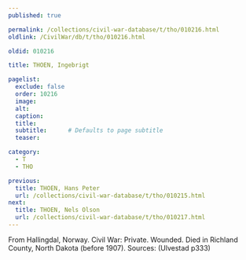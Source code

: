 ```yaml
---
published: true

permalink: /collections/civil-war-database/t/tho/010216.html
oldlink: /CivilWar/db/t/tho/010216.html

oldid: 010216

title: THOEN, Ingebrigt

pagelist:
  exclude: false
  order: 10216
  image: 
  alt:
  caption:
  title:
  subtitle:      # Defaults to page subtitle
  teaser:

category: 
  - T 
  - THO

previous:
  title: THOEN, Hans Peter
  url: /collections/civil-war-database/t/tho/010215.html  
next:
  title: THOEN, Nels Olson
  url: /collections/civil-war-database/t/tho/010217.html   
---
```

From Hallingdal, Norway. Civil War: Private. Wounded. Died in Richland County, North Dakota (before 1907). Sources: (Ulvestad p333)